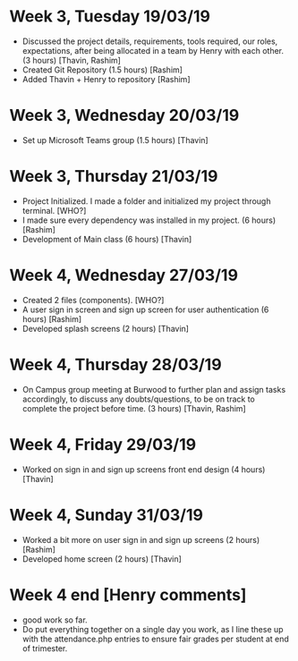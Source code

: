 # Week 3, Tuesday 19/03/19
- Discussed the project details, requirements, tools required, our roles, expectations, after being allocated in a team by Henry with each other. (3 hours) [Thavin, Rashim]
- Created Git Repository (1.5 hours) [Rashim]
- Added Thavin + Henry to repository [Rashim]

# Week 3, Wednesday 20/03/19
- Set up Microsoft Teams group (1.5 hours) [Thavin] 

# Week 3, Thursday 21/03/19
- Project Initialized. I made a folder and initialized my project through terminal. [WHO?]
- I made sure every dependency was installed in my project. (6 hours) [Rashim]
- Development of Main class (6 hours) [Thavin]

# Week 4, Wednesday  27/03/19
- Created 2 files (components). [WHO?]
- A user sign in screen and sign up screen for user authentication (6 hours) [Rashim]
- Developed splash screens (2 hours) [Thavin]

# Week 4, Thursday 28/03/19
- On Campus group meeting at Burwood to further plan and assign tasks accordingly, to discuss any doubts/questions, to be on track to complete the project before time. (3 hours) [Thavin, Rashim] 

# Week 4, Friday  29/03/19
- Worked on sign in and sign up screens front end design (4 hours) [Thavin]

# Week 4, Sunday 31/03/19
- Worked a bit more on user sign in and sign up screens (2 hours) [Rashim]
- Developed home screen (2 hours) [Thavin]

# Week 4 end [Henry comments]
- good work so far.
- Do put everything together on a single day you work, as I line these up with the attendance.php entries to ensure fair grades per student at end of trimester.

